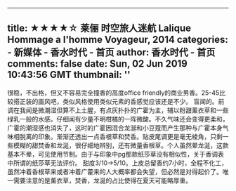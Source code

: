 
---
title: ★★★★☆ 莱俪 时空旅人迷航 Lalique Hommage a l'homme Voyageur, 2014
categories: 
    - 新媒体
    - 香水时代 - 首页
author: 香水时代 - 首页
comments: false
date: Sun, 02 Jun 2019 10:43:56 GMT
thumbnail: ''
---

<div>   
很稳，不出格，但又不容易完全撞香的高度office friendly的商业男香。25-45比较搭正装的画风吧，类似风格使用类似元素的香感觉应该还是不少。
盲闻的。前调在我闻是微潮湿但算不上土腥，有点灰扑扑的广霍为主，辅以粉甜薰衣草和一些绿乳一般的水感。仔细闻有少量不明柑橘的一阵微酸。不久气味还会变得更柔和，广霍的潮湿感也消失了，这时的广霍因混合龙涎和小豆蔻而产生那种与广霍本身气味相脱离的印象。渐渐还透出一点香根草和焚香。贴皮尾调更是毫无棱角，只剩一些模糊的甜焚香和龙涎，很仔细地辨别，还有微量香根草。个人虽然晕龙涎，这款基本不晕，可见使用节制。由于与印象中pg那款纸莎草没有相似性，关于香调表中所谓的纸莎草无法评价。
甜度3/10->5/10。上皮总留香约7小时，全程不化工，虽然冲着香根草来或者冲着广藿来的人大概率都会失望，但必然是对得起价了。唯一需要注意的是薰衣草，焚香，龙涎的占比使得在夏天可能略厚重。  
</div>
            